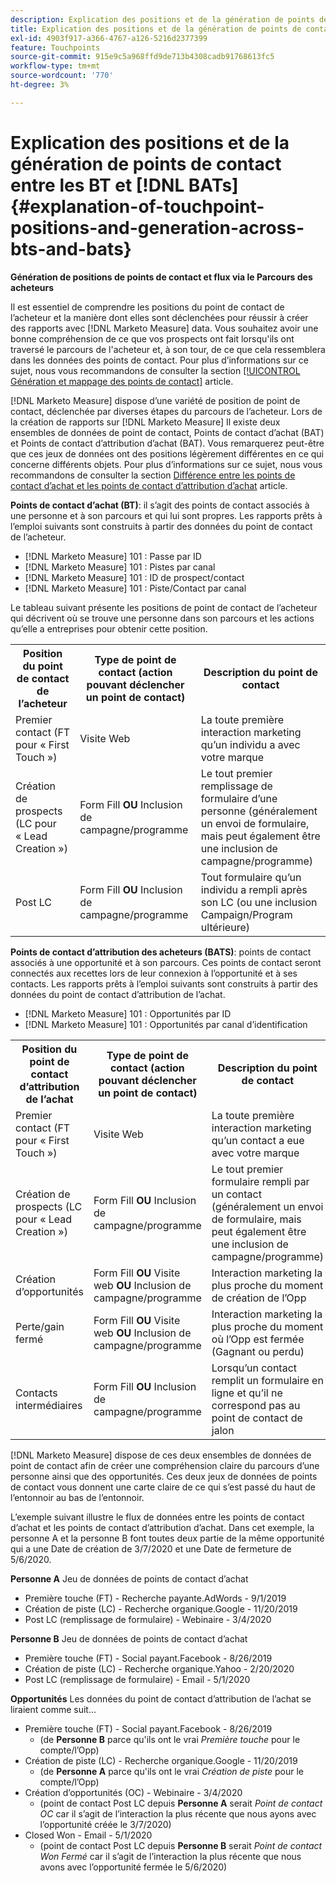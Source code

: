 ```yaml
---
description: Explication des positions et de la génération de points de contact entre les BT et les AT - [!DNL Marketo Measure]
title: Explication des positions et de la génération de points de contact entre les BT et les  [!DNL BATs]
exl-id: 4903f917-a366-4767-a126-5216d2377399
feature: Touchpoints
source-git-commit: 915e9c5a968ffd9de713b4308cadb91768613fc5
workflow-type: tm+mt
source-wordcount: '770'
ht-degree: 3%

---
```


# Explication des positions et de la génération de points de contact entre les BT et [!DNL BATs] {#explanation-of-touchpoint-positions-and-generation-across-bts-and-bats}

**Génération de positions de points de contact et flux via le Parcours des acheteurs**

Il est essentiel de comprendre les positions du point de contact de l’acheteur et la manière dont elles sont déclenchées pour réussir à créer des rapports avec [!DNL Marketo Measure] data. Vous souhaitez avoir une bonne compréhension de ce que vos prospects ont fait lorsqu&#39;ils ont traversé le parcours de l&#39;acheteur et, à son tour, de ce que cela ressemblera dans les données des points de contact. Pour plus d’informations sur ce sujet, nous vous recommandons de consulter la section [[!UICONTROL Génération et mappage des points de contact]](/help/configuration-and-setup/getting-started-with-marketo-measure/touchpoint-generation-and-mapping.md) article.

[!DNL Marketo Measure] dispose d’une variété de position de point de contact, déclenchée par diverses étapes du parcours de l’acheteur. Lors de la création de rapports sur [!DNL Marketo Measure] Il existe deux ensembles de données de point de contact, Points de contact d’achat (BAT) et Points de contact d’attribution d’achat (BAT). Vous remarquerez peut-être que ces jeux de données ont des positions légèrement différentes en ce qui concerne différents objets. Pour plus d’informations sur ce sujet, nous vous recommandons de consulter la section [Différence entre les points de contact d’achat et les points de contact d’attribution d’achat](/help/configuration-and-setup/getting-started-with-marketo-measure/difference-between-buyer-touchpoints-and-buyer-attribution-touchpoints.md) article.

**Points de contact d’achat (BT)**: il s’agit des points de contact associés à une personne et à son parcours et qui lui sont propres. Les rapports prêts à l’emploi suivants sont construits à partir des données du point de contact de l’acheteur.

* [!DNL Marketo Measure] 101 : Passe par ID
* [!DNL Marketo Measure] 101 : Pistes par canal
* [!DNL Marketo Measure] 101 : ID de prospect/contact
* [!DNL Marketo Measure] 101 : Piste/Contact par canal

Le tableau suivant présente les positions de point de contact de l’acheteur qui décrivent où se trouve une personne dans son parcours et les actions qu’elle a entreprises pour obtenir cette position.

<table> 
 <tbody>
  <tr>
   <th>Position du point de contact de l’acheteur</th> 
   <th>Type de point de contact (action pouvant déclencher un point de contact)</th> 
   <th>Description du point de contact</th> 
  </tr>
  <tr>
   <td>Premier contact (FT pour « First Touch »)</td> 
   <td>Visite Web</td> 
   <td>La toute première interaction marketing qu’un individu a avec votre marque</td> 
  </tr>
  <tr>
   <td>Création de prospects (LC pour « Lead Creation »)</td> 
   <td>Form Fill <strong>OU</strong> Inclusion de campagne/programme</td> 
   <td>Le tout premier remplissage de formulaire d’une personne (généralement un envoi de formulaire, mais peut également être une inclusion de campagne/programme)</td> 
  </tr>
  <tr>
   <td>Post LC</td> 
   <td>Form Fill <strong>OU</strong> Inclusion de campagne/programme</td> 
   <td>Tout formulaire qu’un individu a rempli après son LC (ou une inclusion Campaign/Program ultérieure)</td> 
  </tr>
 </tbody>
</table>

**Points de contact d’attribution des acheteurs (BATS)**: points de contact associés à une opportunité et à son parcours. Ces points de contact seront connectés aux recettes lors de leur connexion à l’opportunité et à ses contacts. Les rapports prêts à l’emploi suivants sont construits à partir des données du point de contact d’attribution de l’achat.

* [!DNL Marketo Measure] 101 : Opportunités par ID
* [!DNL Marketo Measure] 101 : Opportunités par canal d’identification

<table> 
 <tbody>
  <tr>
   <th>Position du point de contact d’attribution de l’achat</th> 
   <th>Type de point de contact (action pouvant déclencher un point de contact)</th> 
   <th>Description du point de contact</th> 
  </tr>
  <tr>
   <td>Premier contact (FT pour « First Touch »)</td> 
   <td>Visite Web</td> 
   <td>La toute première interaction marketing qu’un contact a eue avec votre marque</td> 
  </tr>
  <tr>
   <td>Création de prospects (LC pour « Lead Creation »)</td> 
   <td>Form Fill <strong>OU</strong> Inclusion de campagne/programme</td> 
   <td>Le tout premier formulaire rempli par un contact (généralement un envoi de formulaire, mais peut également être une inclusion de campagne/programme)</td> 
  </tr>
  <tr>
   <td>Création d’opportunités</td> 
   <td>Form Fill <strong>OU</strong> Visite web <strong>OU</strong> Inclusion de campagne/programme</td> 
   <td>Interaction marketing la plus proche du moment de création de l’Opp</td> 
  </tr> 
  <tr>
   <td>Perte/gain fermé</td> 
   <td>Form Fill <strong>OU</strong> Visite web <strong>OU</strong> Inclusion de campagne/programme</td> 
   <td>Interaction marketing la plus proche du moment où l’Opp est fermée (Gagnant ou perdu)</td> 
  </tr>
  <tr>
   <td>Contacts intermédiaires</td> 
   <td>Form Fill <strong>OU</strong> Inclusion de campagne/programme</td> 
   <td>Lorsqu’un contact remplit un formulaire en ligne et qu’il ne correspond pas au point de contact de jalon</td> 
  </tr>
 </tbody>
</table>

[!DNL Marketo Measure] dispose de ces deux ensembles de données de point de contact afin de créer une compréhension claire du parcours d’une personne ainsi que des opportunités. Ces deux jeux de données de points de contact vous donnent une carte claire de ce qui s’est passé du haut de l’entonnoir au bas de l’entonnoir.

L’exemple suivant illustre le flux de données entre les points de contact d’achat et les points de contact d’attribution d’achat. Dans cet exemple, la personne A et la personne B font toutes deux partie de la même opportunité qui a une Date de création de 3/7/2020 et une Date de fermeture de 5/6/2020.

**Personne A** Jeu de données de points de contact d’achat

* Première touche (FT) - Recherche payante.AdWords - 9/1/2019
* Création de piste (LC) - Recherche organique.Google - 11/20/2019
* Post LC (remplissage de formulaire) - Webinaire - 3/4/2020

**Personne B** Jeu de données de points de contact d’achat

* Première touche (FT) - Social payant.Facebook - 8/26/2019
* Création de piste (LC) - Recherche organique.Yahoo - 2/20/2020
* Post LC (remplissage de formulaire) - Email - 5/1/2020

**Opportunités** Les données du point de contact d’attribution de l’achat se liraient comme suit...

* Première touche (FT) - Social payant.Facebook - 8/26/2019
   * (de **Personne B** parce qu&#39;ils ont le vrai _Première touche_ pour le compte/l’Opp)
* Création de piste (LC) - Recherche organique.Google - 11/20/2019
   * (de **Personne A** parce qu&#39;ils ont le vrai _Création de piste_ pour le compte/l’Opp)
* Création d’opportunités (OC) - Webinaire - 3/4/2020
   * (point de contact Post LC depuis **Personne A** serait _Point de contact OC_ car il s’agit de l’interaction la plus récente que nous ayons avec l’opportunité créée le 3/7/2020)
* Closed Won - Email - 5/1/2020
   * (point de contact Post LC depuis **Personne B** serait _Point de contact Won Fermé_ car il s’agit de l’interaction la plus récente que nous avons avec l’opportunité fermée le 5/6/2020)
